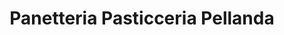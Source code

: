 ---
title: "Panetteria Pasticceria Pellanda"
url: /intragna/panetteria-pasticceria-pellanda/
shop: Bäckerei
---